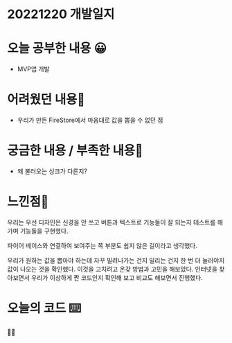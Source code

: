 # 20221220 개발일지

# 오늘 공부한 내용 😀

- MVP앱 개발

# 어려웠던 내용🤯

- 우리가 만든 FireStore에서 마음대로 값을 뽑을 수 없던 점

# 궁금한 내용 / 부족한 내용🤔

- 왜 불러오는 싱크가 다른지?

# 느낀점🤨

우리는 우선 디자인은 신경을 안 쓰고 버튼과 텍스트로 기능들이 잘 되는지 테스트를 해가며 기능들을 구현했다.

파이어 베이스와 연결하여 보여주는 쪽 부분도 쉽지 않은 길이라고 생각했다.

우리가 원하는 값을 뽑아야 하는데 자꾸 밀려나가는 건지 밀리는 건지 한 번 더 눌러야지 값이 나오는 것을 확인했다. 이것을 고치려고 온갖 방법과 고민을 해보았다. 인터넷을 찾아보면서 우리가 이상하게 짠 코드인지 확인해 보고 비교도 해보면서 진행했다.

# 오늘의 코드 ⌨️

😵‍💫